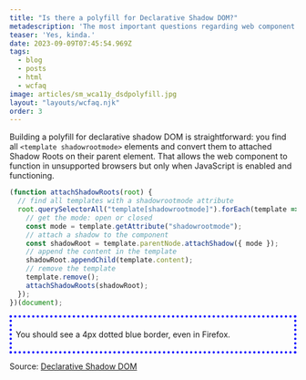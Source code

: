 ```yaml
---
title: "Is there a polyfill for Declarative Shadow DOM?"
metadescription: 'The most important questions regarding web component accessibility'
teaser: 'Yes, kinda.'
date: 2023-09-09T07:45:54.969Z
tags:
  - blog
  - posts
  - html
  - wcfaq
image: articles/sm_wca11y_dsdpolyfill.jpg
layout: "layouts/wcfaq.njk"
order: 3
---
```


Building a polyfill for declarative shadow DOM is straightforward: you find all `<template shadowrootmode>` elements and convert them to attached Shadow Roots on their parent element.
That allows the web component to function in unsupported browsers but only when JavaScript is enabled and functioning.

```js
(function attachShadowRoots(root) {
  // find all templates with a shadowrootmode attribute
  root.querySelectorAll("template[shadowrootmode]").forEach(template => {
    // get the mode: open or closed
    const mode = template.getAttribute("shadowrootmode");
    // attach a shadow to the component
    const shadowRoot = template.parentNode.attachShadow({ mode });
    // append the content in the template
    shadowRoot.appendChild(template.content);
    // remove the template
    template.remove();
    attachShadowRoots(shadowRoot);
  });
})(document);
```

<script>
class TheMessage3 extends HTMLElement {
  static observedAttributes = ["type", "text"];

  constructor() {
    super();
  }
}

customElements.define("the-message3", TheMessage3);
</script>

<div data-sample="demo">

<the-message3>
<template shadowrootmode="open">
<style>:host { --_border: blue; display: block; border: 4px dotted var(--_border); padding: 0.5em; } :host([type="warning"]) {--_border: orange;}
</style><slot></slot></template><p>You should see a 4px dotted blue border, even in Firefox.</p>
</the-message3>

</div>

<script>
	(function attachShadowRoots(root) {
  root.querySelectorAll("template[shadowrootmode]").forEach(template => {
    const mode = template.getAttribute("shadowrootmode");
    const shadowRoot = template.parentNode.attachShadow({ mode });
    shadowRoot.appendChild(template.content);
    template.remove();
    attachShadowRoots(shadowRoot);
  });
})(document);
</script>

Source: [Declarative Shadow DOM](https://developer.chrome.com/en/articles/declarative-shadow-dom/#polyfill)